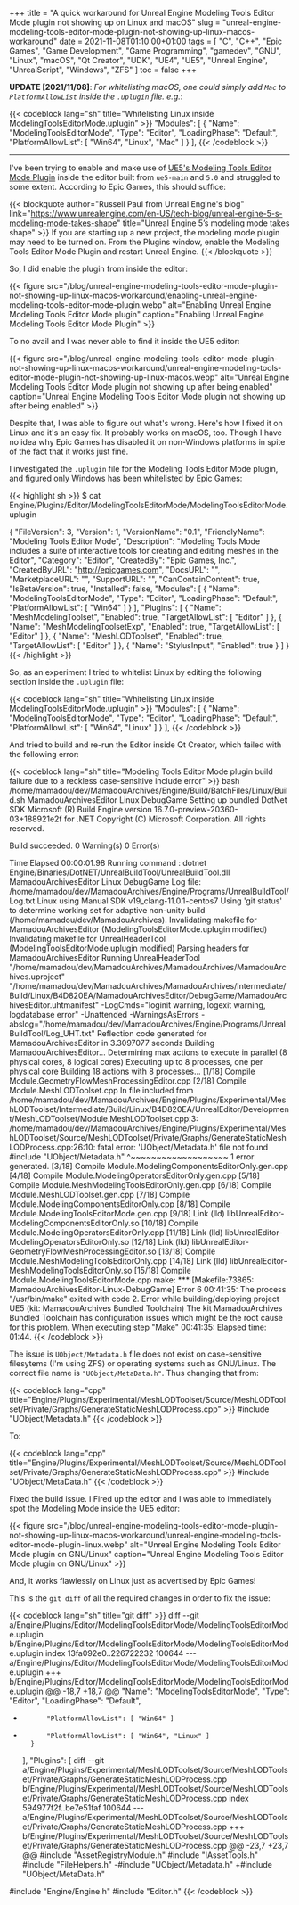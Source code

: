 +++
title = "A quick workaround for Unreal Engine Modeling Tools Editor Mode plugin not showing up on Linux and macOS"
slug = "unreal-engine-modeling-tools-editor-mode-plugin-not-showing-up-linux-macos-workaround"
date = 2021-11-08T01:10:00+01:00
tags = [ "C", "C++", "Epic Games", "Game Development", "Game Programming", "gamedev", "GNU", "Linux", "macOS", "Qt Creator", "UDK", "UE4", "UE5", "Unreal Engine", "UnrealScript", "Windows", "ZFS" ]
toc = false
+++

**UPDATE [2021/11/08]**: _For whitelisting macOS, one could simply add <code>Mac</code> to <code>PlatformAllowList</code> inside the <code>.uplugin</code> file. e.g._:

{{< codeblock lang="sh" title="Whitelisting Linux inside ModelingToolsEditorMode.uplugin" >}}
	"Modules": [
		{
			"Name": "ModelingToolsEditorMode",
			"Type": "Editor",
			"LoadingPhase": "Default",
			"PlatformAllowList": [ "Win64", "Linux", "Mac" ]
		}
	],
{{< /codeblock >}}

<hr />

I've been trying to enable and make use of [UE5's Modeling Tools Editor Mode Plugin](https://www.unrealengine.com/en-US/tech-blog/unreal-engine-5-s-modeling-mode-takes-shape) inside the editor built from <code>ue5-main</code> and <code>5.0</code> and struggled to some extent. According to Epic Games, this should suffice:

{{< blockquote author="Russell Paul from Unreal Engine's blog" link="https://www.unrealengine.com/en-US/tech-blog/unreal-engine-5-s-modeling-mode-takes-shape" title="Unreal Engine 5’s modeling mode takes shape" >}}
If you are starting up a new project, the modeling mode plugin may need to be turned on. From the Plugins window, enable the Modeling Tools Editor Mode Plugin and restart Unreal Engine.
{{< /blockquote >}}

So, I did enable the plugin from inside the editor:

{{< figure src="/blog/unreal-engine-modeling-tools-editor-mode-plugin-not-showing-up-linux-macos-workaround/enabling-unreal-engine-modeling-tools-editor-mode-plugin.webp" alt="Enabling Unreal Engine Modeling Tools Editor Mode plugin" caption="Enabling Unreal Engine Modeling Tools Editor Mode Plugin" >}}

To no avail and I was never able to find it inside the UE5 editor:

{{< figure src="/blog/unreal-engine-modeling-tools-editor-mode-plugin-not-showing-up-linux-macos-workaround/unreal-engine-modeling-tools-editor-mode-plugin-not-showing-up-linux-macos.webp" alt="Unreal Engine Modeling Tools Editor Mode plugin not showing up after being enabled" caption="Unreal Engine Modeling Tools Editor Mode plugin not showing up after being enabled" >}}

Despite that, I was able to figure out what's wrong. Here's how I fixed it on Linux and it's an easy fix. It probably works on macOS, too. Though I have no idea why Epic Games has disabled it on non-Windows platforms in spite of the fact that it works just fine.

<!--more-->

I investigated the <code>.uplugin</code> file for the Modeling Tools Editor Mode plugin, and figured only Windows has been whitelisted by Epic Games:

{{< highlight sh >}}
$ cat Engine/Plugins/Editor/ModelingToolsEditorMode/ModelingToolsEditorMode.uplugin

{
	"FileVersion": 3,
	"Version": 1,
	"VersionName": "0.1",
	"FriendlyName": "Modeling Tools Editor Mode",
	"Description": "Modeling Tools Mode includes a suite of interactive tools for creating and editing meshes in the Editor",
	"Category": "Editor",
	"CreatedBy": "Epic Games, Inc.",
	"CreatedByURL": "http://epicgames.com",
	"DocsURL": "",
	"MarketplaceURL": "",
	"SupportURL": "",
	"CanContainContent": true,
	"IsBetaVersion": true,
	"Installed": false,
	"Modules": [
		{
			"Name": "ModelingToolsEditorMode",
			"Type": "Editor",
			"LoadingPhase": "Default",
			"PlatformAllowList": [ "Win64" ]
		}
	],
	"Plugins": [
		{
			"Name": "MeshModelingToolset",
			"Enabled": true,
			"TargetAllowList": [ "Editor" ]
		},
		{
			"Name": "MeshModelingToolsetExp",
			"Enabled": true,
			"TargetAllowList": [ "Editor" ]
		},
		{
			"Name": "MeshLODToolset",
			"Enabled": true,
			"TargetAllowList": [ "Editor" ]
		},
		{
			"Name": "StylusInput",
			"Enabled": true
		}
	]
}
{{< /highlight >}}

So, as an experiment I tried to whitelist Linux by editing the following section inside the <code>.uplugin</code> file:

{{< codeblock lang="sh" title="Whitelisting Linux inside ModelingToolsEditorMode.uplugin" >}}
	"Modules": [
		{
			"Name": "ModelingToolsEditorMode",
			"Type": "Editor",
			"LoadingPhase": "Default",
			"PlatformAllowList": [ "Win64", "Linux" ]
		}
	],
{{< /codeblock >}}

And tried to build and re-run the Editor inside Qt Creator, which failed with the following error:

{{< codeblock lang="sh" title="Modeling Tools Editor Mode plugin build failure due to a reckless case-sensitive include error" >}}
bash /home/mamadou/dev/MamadouArchives/Engine/Build/BatchFiles/Linux/Build.sh MamadouArchivesEditor Linux DebugGame 
Setting up bundled DotNet SDK
Microsoft (R) Build Engine version 16.7.0-preview-20360-03+188921e2f for .NET
Copyright (C) Microsoft Corporation. All rights reserved.


Build succeeded.
    0 Warning(s)
    0 Error(s)

Time Elapsed 00:00:01.98
Running command : dotnet Engine/Binaries/DotNET/UnrealBuildTool/UnrealBuildTool.dll MamadouArchivesEditor Linux DebugGame
Log file: /home/mamadou/dev/MamadouArchives/Engine/Programs/UnrealBuildTool/Log.txt
Linux using Manual SDK v19_clang-11.0.1-centos7
Using 'git status' to determine working set for adaptive non-unity build (/home/mamadou/dev/MamadouArchives).
Invalidating makefile for MamadouArchivesEditor (ModelingToolsEditorMode.uplugin modified)
Invalidating makefile for UnrealHeaderTool (ModelingToolsEditorMode.uplugin modified)
Parsing headers for MamadouArchivesEditor
  Running UnrealHeaderTool "/home/mamadou/dev/MamadouArchives/MamadouArchives/MamadouArchives.uproject" "/home/mamadou/dev/MamadouArchives/MamadouArchives/Intermediate/Build/Linux/B4D820EA/MamadouArchivesEditor/DebugGame/MamadouArchivesEditor.uhtmanifest" -LogCmds="loginit warning, logexit warning, logdatabase error" -Unattended -WarningsAsErrors -abslog="/home/mamadou/dev/MamadouArchives/Engine/Programs/UnrealBuildTool/Log_UHT.txt"
Reflection code generated for MamadouArchivesEditor in 3.3097077 seconds
Building MamadouArchivesEditor...
Determining max actions to execute in parallel (8 physical cores, 8 logical cores)
  Executing up to 8 processes, one per physical core
Building 18 actions with 8 processes...
[1/18] Compile Module.GeometryFlowMeshProcessingEditor.cpp
[2/18] Compile Module.MeshLODToolset.cpp
In file included from /home/mamadou/dev/MamadouArchives/Engine/Plugins/Experimental/MeshLODToolset/Intermediate/Build/Linux/B4D820EA/UnrealEditor/Development/MeshLODToolset/Module.MeshLODToolset.cpp:3:
/home/mamadou/dev/MamadouArchives/Engine/Plugins/Experimental/MeshLODToolset/Source/MeshLODToolset/Private/Graphs/GenerateStaticMeshLODProcess.cpp:26:10: fatal error: 'UObject/Metadata.h' file not found
#include "UObject/Metadata.h"
         ^~~~~~~~~~~~~~~~~~~~
1 error generated.
[3/18] Compile Module.ModelingComponentsEditorOnly.gen.cpp
[4/18] Compile Module.ModelingOperatorsEditorOnly.gen.cpp
[5/18] Compile Module.MeshModelingToolsEditorOnly.gen.cpp
[6/18] Compile Module.MeshLODToolset.gen.cpp
[7/18] Compile Module.ModelingComponentsEditorOnly.cpp
[8/18] Compile Module.ModelingToolsEditorMode.gen.cpp
[9/18] Link (lld) libUnrealEditor-ModelingComponentsEditorOnly.so
[10/18] Compile Module.ModelingOperatorsEditorOnly.cpp
[11/18] Link (lld) libUnrealEditor-ModelingOperatorsEditorOnly.so
[12/18] Link (lld) libUnrealEditor-GeometryFlowMeshProcessingEditor.so
[13/18] Compile Module.MeshModelingToolsEditorOnly.cpp
[14/18] Link (lld) libUnrealEditor-MeshModelingToolsEditorOnly.so
[15/18] Compile Module.ModelingToolsEditorMode.cpp
make: *** [Makefile:73865: MamadouArchivesEditor-Linux-DebugGame] Error 6
00:41:35: The process "/usr/bin/make" exited with code 2.
Error while building/deploying project UE5 (kit: MamadouArchives Bundled Toolchain)
The kit MamadouArchives Bundled Toolchain has configuration issues which might be the root cause for this problem.
When executing step "Make"
00:41:35: Elapsed time: 01:44.
{{< /codeblock >}}

The issue is <code>UObject/Metadata.h</code> file does not exist on case-sensitive filesytems (I'm using ZFS) or operating systems such as GNU/Linux. The correct file name is <code>"UObject/MetaData.h"</code>. Thus changing that from:

{{< codeblock lang="cpp" title="Engine/Plugins/Experimental/MeshLODToolset/Source/MeshLODToolset/Private/Graphs/GenerateStaticMeshLODProcess.cpp" >}}
#include "UObject/Metadata.h"
{{< /codeblock >}}

To:

{{< codeblock lang="cpp" title="Engine/Plugins/Experimental/MeshLODToolset/Source/MeshLODToolset/Private/Graphs/GenerateStaticMeshLODProcess.cpp" >}}
#include "UObject/MetaData.h"
{{< /codeblock >}}

Fixed the build issue. I Fired up the editor and I was able to immediately spot the Modeling Mode inside the UE5 editor:

{{< figure src="/blog/unreal-engine-modeling-tools-editor-mode-plugin-not-showing-up-linux-macos-workaround/unreal-engine-modeling-tools-editor-mode-plugin-linux.webp" alt="Unreal Engine Modeling Tools Editor Mode plugin on GNU/Linux" caption="Unreal Engine Modeling Tools Editor Mode plugin on GNU/Linux" >}}

And, it works flawlessly on Linux just as advertised by Epic Games!

This is the <code>git diff</code> of all the required changes in order to fix the issue:

{{< codeblock lang="sh" title="git diff" >}}
diff --git a/Engine/Plugins/Editor/ModelingToolsEditorMode/ModelingToolsEditorMode.uplugin b/Engine/Plugins/Editor/ModelingToolsEditorMode/ModelingToolsEditorMode.uplugin
index 13fa092e0..226722232 100644
--- a/Engine/Plugins/Editor/ModelingToolsEditorMode/ModelingToolsEditorMode.uplugin
+++ b/Engine/Plugins/Editor/ModelingToolsEditorMode/ModelingToolsEditorMode.uplugin
@@ -18,7 +18,7 @@
 			"Name": "ModelingToolsEditorMode",
 			"Type": "Editor",
 			"LoadingPhase": "Default",
-			"PlatformAllowList": [ "Win64" ]
+			"PlatformAllowList": [ "Win64", "Linux" ]
 		}
 	],
 	"Plugins": [
diff --git a/Engine/Plugins/Experimental/MeshLODToolset/Source/MeshLODToolset/Private/Graphs/GenerateStaticMeshLODProcess.cpp b/Engine/Plugins/Experimental/MeshLODToolset/Source/MeshLODToolset/Private/Graphs/GenerateStaticMeshLODProcess.cpp
index 594977f2f..be7e51faf 100644
--- a/Engine/Plugins/Experimental/MeshLODToolset/Source/MeshLODToolset/Private/Graphs/GenerateStaticMeshLODProcess.cpp
+++ b/Engine/Plugins/Experimental/MeshLODToolset/Source/MeshLODToolset/Private/Graphs/GenerateStaticMeshLODProcess.cpp
@@ -23,7 +23,7 @@
 #include "AssetRegistryModule.h"
 #include "IAssetTools.h"
 #include "FileHelpers.h"
-#include "UObject/Metadata.h"
+#include "UObject/MetaData.h"
 
 #include "Engine/Engine.h"
 #include "Editor.h"
{{< /codeblock >}}
